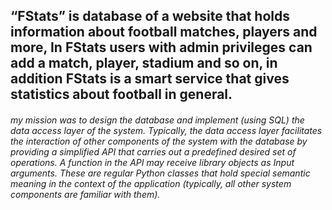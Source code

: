 ## “FStats” is database of a website that holds information about football matches, players and more, In FStats users with admin privileges can add a match, player, stadium and so on, in addition FStats is a smart service that gives statistics about football in general.
###### my mission was to design the database and implement (using SQL) the data access layer of the system. Typically, the data access layer facilitates the interaction of other components of the system with the database by providing a simplified API that carries out a predefined desired set of operations. A function in the API may receive library objects as Input arguments. These are regular Python classes that hold special semantic meaning in the context of the application (typically, all other system components are familiar with them). 
